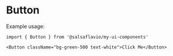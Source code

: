 # Button

Example usage:

```tsx
import { Button } from '@salsaflavio/my-ui-components'

<Button className="bg-green-500 text-white">Click Me</Button>
```
